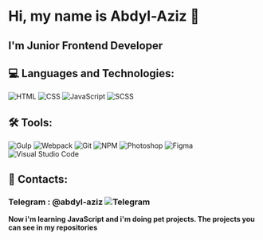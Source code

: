 # Hi, my name is Abdyl-Aziz 👋
## I'm Junior Frontend Developer 

## 💻 Languages and Technologies:

![HTML](https://camo.githubusercontent.com/eb465ff35fc06c888105831664e4eecd12c2be92ebcbed7af735fa4d05bfe3e9/68747470733a2f2f696d672e736869656c64732e696f2f62616467652f2d48544d4c2d3430343034303f7374796c653d666c6174266c6f676f3d68746d6c35)
![CSS](https://camo.githubusercontent.com/6619fce58aeaa78eb513e26ec0c2d1662190c9e23720255e23783972922230ee/68747470733a2f2f696d672e736869656c64732e696f2f62616467652f2d4353532d3430343034303f7374796c653d666c6174266c6f676f3d43535333266c6f676f436f6c6f723d313537324236)
![JavaScript](https://camo.githubusercontent.com/cbf06916a31d8dc03212c7b18d81928248fa167dbcdd5bb8bbf0dd2a96bc2abe/68747470733a2f2f696d672e736869656c64732e696f2f62616467652f2d4a6176615363726970742d3430343034303f7374796c653d666c6174266c6f676f3d6a617661536372697074)
![SCSS](https://camo.githubusercontent.com/efb90dd0ddefe5bd54aea7f0e1b503b1814216a068eb1f37e7cad0518b79dfbd/68747470733a2f2f696d672e736869656c64732e696f2f62616467652f2d534153532d3430343034303f7374796c653d666c6174266c6f676f3d73617373)

## 🛠 Tools: 
![Gulp](https://camo.githubusercontent.com/215d68ad2e592f16d90095b17e03e62ea0035f006e18c78d07c9b10be9e3451c/68747470733a2f2f696d672e736869656c64732e696f2f62616467652f2d47756c702d3430343034303f7374796c653d666c6174266c6f676f3d67756c70)
![Webpack](https://camo.githubusercontent.com/65a49e24f09f6e5dd2315696cc37d7ba50947ddf5d22ff385f86d9dae4dc0bf6/68747470733a2f2f696d672e736869656c64732e696f2f62616467652f2d5765627061636b2d3430343034303f7374796c653d666c6174266c6f676f3d7765627061636b)
![Git](https://camo.githubusercontent.com/31d855f792a9602505c626d45e5735dd11b90cd0b07c5230dd01e0f7e73f635d/68747470733a2f2f696d672e736869656c64732e696f2f62616467652f2d4769742d3430343034303f7374796c653d666c6174266c6f676f3d676974)
![NPM](https://camo.githubusercontent.com/fda2f50f7eacdfcd1ce573415a54cc2f47fc16a7bda787a05afee76514c9b672/68747470733a2f2f696d672e736869656c64732e696f2f62616467652f2d4e504d2d3430343034303f7374796c653d666c6174266c6f676f3d6e706d)
![Photoshop](https://camo.githubusercontent.com/5c3fc453851251d933826a0e766dcd6d39c664cded9dfcf345a5a8e839e2781f/68747470733a2f2f696d672e736869656c64732e696f2f62616467652f2d50686f746f73686f702d3430343034303f7374796c653d666c6174266c6f676f3d61646f62652d70686f746f73686f70)
![Figma](https://camo.githubusercontent.com/5d20eb4adcbf2176df664235b9b618c39da48d7d820d0594ba207f7398399f98/68747470733a2f2f696d672e736869656c64732e696f2f62616467652f2d4669676d612d3430343034303f7374796c653d666c6174266c6f676f3d6669676d61)
![Visual Studio Code](https://camo.githubusercontent.com/fbea6714f51682dff18d2778614bbe338de7a183c5e4960514c8e439c1e3f91e/68747470733a2f2f696d672e736869656c64732e696f2f62616467652f2d56697375616c5f53747564696f5f436f64652d3430343034303f7374796c653d666c6174266c6f676f3d76697375616c2d73747564696f2d636f6465266c6f676f436f6c6f723d303037414343)


## 💬 Contacts: 
### Telegram : @abdyl-aziz ![Telegram](https://camo.githubusercontent.com/094b19161ea320272d260765f5e0aa21457376cbe40bdf61af4850fb901c1b59/68747470733a2f2f696d672e736869656c64732e696f2f62616467652f2d54656c656772616d2d3430343034303f7374796c653d666c6174266c6f676f3d74656c656772616d)

**Now i'm learning JavaScript and i'm doing pet projects.
The projects you can see in my repositories**







